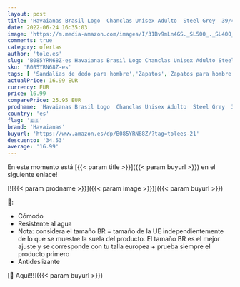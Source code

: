 ```yaml
---
layout: post
title: 'Havaianas Brasil Logo  Chanclas Unisex Adulto  Steel Grey  39/40 EU'
date: 2022-06-24 16:35:03
image: 'https://m.media-amazon.com/images/I/31Bv9mLn4GS._SL500_._SL400_.jpg'
comments: true
category: ofertas
author: 'tole.es'
slug: 'B085YRN68Z-es Havaianas Brasil Logo Chanclas Unisex Adulto Steel Grey...'
sku: 'B085YRN68Z-es'
tags: [ 'Sandalias de dedo para hombre','Zapatos','Zapatos para hombre','Zapatos y complementos','chanclas','havaianas','🇪🇸', ]
actualPrice: 16.99 EUR
currency: EUR
price: 16.99
comparePrice: 25.95 EUR
prodname: 'Havaianas Brasil Logo  Chanclas Unisex Adulto  Steel Grey  39/40 EU'
country: 'es'
flag: '🇪🇸'
brand: 'Havaianas'
buyurl: 'https://www.amazon.es/dp/B085YRN68Z/?tag=tolees-21'
descuento: '34.53'
average: '16.99'
---
```


En este momento está [{{< param title >}}]({{< param buyurl >}}) en el siguiente enlace!

[![{{< param prodname >}}]({{< param image >}})]({{< param buyurl >}})

🔎:

- Cómodo
- Resistente al agua
- Nota: considera el tamaño BR = tamaño de la UE independientemente de lo que se muestre la suela del producto. El tamaño BR es el mejor ajuste y se corresponde con tu talla europea + prueba siempre el producto primero
- Antideslizante

[🛒 Aquí!!!]({{< param buyurl >}})

